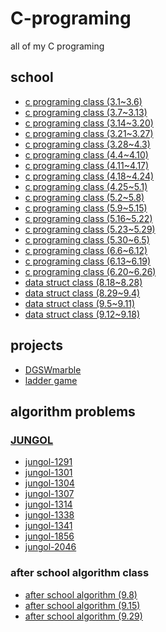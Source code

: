 # C-programing
all of my C programing

## school
* [c programing class (3.1~3.6)](https://github.com/codingbotPark/C-programing/blob/main/c%20programing%20class%20(3.1~3.6).c)
* [c programing class (3.7~3.13)](https://github.com/codingbotPark/C-programing/blob/main/c%20programing%20class%20(3.7~3.13).c)
* [c programing class (3.14~3.20)](https://github.com/codingbotPark/C-programing/blob/main/c%20programing%20class%20(3.14~3.20).c)
* [c programing class (3.21~3.27)](https://github.com/codingbotPark/C-programing/blob/main/c%20programing%20class%20(3.21~3.27).c)
* [c programing class (3.28~4.3)](https://github.com/codingbotPark/C-programing/blob/main/c%20programing%20class%20(3.28~4.3).c)
* [c programing class (4.4~4.10)](https://github.com/codingbotPark/C-programing/blob/main/c%20programing%20class%20(4.4~4.10).c)
* [c programing class (4.11~4.17)](https://github.com/codingbotPark/C-programing/blob/main/c%20programing%20class%20(4.11~4.17).c)
* [c programing class (4.18~4.24)](https://github.com/codingbotPark/C-programing/blob/main/c%20programing%20class%20(4.18~4.24).c)
* [c programing class (4.25~5.1)](https://github.com/codingbotPark/C-programing/blob/main/c%20programing%20class%20(4.25~5.1).c)
* [c programing class (5.2~5.8)](https://github.com/codingbotPark/C-programing/blob/main/c%20programing%20class%20(5.2~5.8).c)
* [c programing class (5.9~5.15)](https://github.com/codingbotPark/C-programing/blob/main/c%20programing%20class%20(5.9~5.15).c)
* [c programing class (5.16~5.22)](https://github.com/codingbotPark/C-programing/blob/main/c%20programing%20class%20(5.16~5.22).c)
* [c programing class (5.23~5.29)](https://github.com/codingbotPark/C-programing/blob/main/c%20programing%20class%20(5.23~5.29).c)
* [c programing class (5.30~6.5)](https://github.com/codingbotPark/C-programing/blob/main/c%20programing%20class%20(5.30~6.5).c)
* [c programing class (6.6~6.12)](https://github.com/codingbotPark/C-programing/blob/main/c%20programing%20class%20(6.6~6.12).c)
* [c programing class (6.13~6.19)](https://github.com/codingbotPark/C-programing/blob/main/c%20programing%20class%20(6.13~6.19).c)
* [c programing class (6.20~6.26)](https://github.com/codingbotPark/C-programing/blob/main/c%20programing%20class%20(6.20~6.26).c)
* [data struct class (8.18~8.28)](https://github.com/codingbotPark/C-programing/blob/main/data%20struct%20class%20(8.18~8.28).c)
* [data struct class (8.29~9.4)](https://github.com/codingbotPark/C-programing/blob/main/data%20struct%20class%20(8.29~9.4).c)
* [data struct class (9.5~9.11)](https://github.com/codingbotPark/C-programing/blob/main/data%20struct%20class%20(9.5~9.11).c)
* [data struct class (9.12~9.18)](https://github.com/codingbotPark/C-programing/blob/main/data%20struct%20class%20(9.12~9.18).c)

## projects
* [DGSWmarble](https://github.com/codingbotPark/C-programing/blob/main/DGSWmarble.c)
* [ladder game](https://github.com/codingbotPark/C-programing/blob/main/ladder%20game.c)

## algorithm problems
### <a href = "https://github.com/codingbotPark/C-programing/blob/main/jungol-2046.c" target = "_blank" title = "참고자료">JUNGOL</a>
* [jungol-1291](https://github.com/codingbotPark/C-programing/blob/main/jungol-1291.c)
* [jungol-1301](https://github.com/codingbotPark/C-programing/blob/main/jungol-1303.c)
* [jungol-1304](https://github.com/codingbotPark/C-programing/blob/main/jungol-1304.c)
* [jungol-1307](https://github.com/codingbotPark/C-programing/blob/main/jungol-1307.c)
* [jungol-1314](https://github.com/codingbotPark/C-programing/blob/main/jungol-1314.c)
* [jungol-1338](https://github.com/codingbotPark/C-programing/blob/main/jungol-1338.c)
* [jungol-1341](https://github.com/codingbotPark/C-programing/blob/main/jungol-1341.c)
* [jungol-1856](https://github.com/codingbotPark/C-programing/blob/main/jungol-1856.c)
* [jungol-2046](https://github.com/codingbotPark/C-programing/blob/main/jungol-2046.c)

### after school algorithm class
* [after school algorithm (9.8)](https://github.com/codingbotPark/C-programing/blob/main/after%20school%20algorithm%20(9.15).c)
* [after school algorithm (9.15)](https://github.com/codingbotPark/C-programing/blob/main/after%20school%20algorithm%20class%20(9.15).c)
* [after school algorithm (9.29)](https://github.com/codingbotPark/C-programing/blob/main/after%20school%20algorithm%20(9.29).c)
